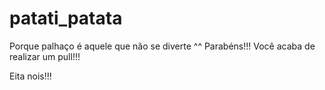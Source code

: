 # patati_patata
Porque palhaço é aquele que não se diverte ^^
Parabéns!!! Você acaba de realizar um pull!!!


Eita nois!!!